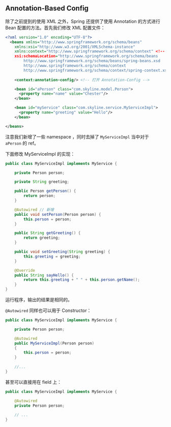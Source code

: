## Annotation-Based Config

除了之前提到的使用 XML 之外，Spring 还提供了使用 Annotation 的方式进行 Bean 配置的方法。首先我们修改 XML 配置文件：

```xml
<?xml version="1.0" encoding="UTF-8"?>
  <beans xmlns="http://www.springframework.org/schema/beans"
    xmlns:xsi="http://www.w3.org/2001/XMLSchema-instance"
    xmlns:context="http://www.springframework.org/schema/context" <!-- 新增 -->
    xsi:schemaLocation="http://www.springframework.org/schema/beans
        http://www.springframework.org/schema/beans/spring-beans.xsd
        http://www.springframework.org/schema/context
        http://www.springframework.org/schema/context/spring-context.xsd"> <!-- 新增 -->
    
    <context:annotation-config/> <!-- 打开 Annotation-Config -->

    <bean id="aPerson" class="com.skyline.model.Person">
      <property name="name" value="Chester"/>
    </bean>

    <bean id="myService" class="com.skyline.service.MyServiceImpl">
      <property name="greeting" value="Hello"/>
    </bean>

</beans>
```

注意我们新增了一些 namespace ，同时去掉了 `MyServiceImpl` 当中对于 `aPerson` 的 ref。

下面修改 MyServiceImpl 的实现：

```java
public class MyServiceImpl implements MyService {

    private Person person;

    private String greeting;

    public Person getPerson() {
        return person;
    }

    @Autowired // 新增
    public void setPerson(Person person) {
        this.person = person;
    }

    public String getGreeting() {
        return greeting;
    }

    public void setGreeting(String greeting) {
        this.greeting = greeting;
    }

    @Override
    public String sayHello() {
        return this.greeting + " " + this.person.getName();
    }
}
```

运行程序，输出的结果是相同的。

`@Autowired` 同样也可以用于 Constructor：

```java
public class MyServiceImpl implements MyService {

    private Person person;

    @Autowired
    public MyServiceImpl(Person person)
    {
        this.person = person;
    }
    
    //...
}
```

甚至可以直接用在 field 上：

```java
public class MyServiceImpl implements MyService {

    @Autowired
    private Person person;
    
    // ...
}
```